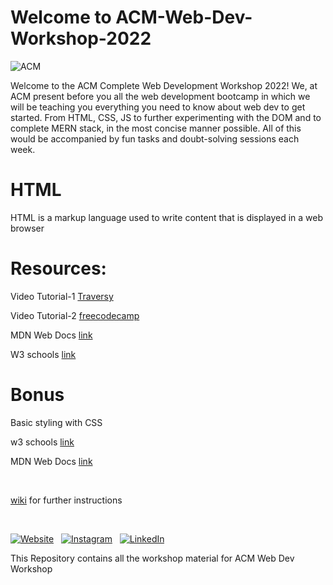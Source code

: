 # Welcome to ACM-Web-Dev-Workshop-2022
![ACM](https://dl.acm.org/specs/products/acm/releasedAssets/images/acm-logo-1.png)


Welcome to the ACM Complete Web Development Workshop 2022! We, at ACM present before you all the web development bootcamp in which we will be teaching you everything you need to know about web dev to get started.  From HTML, CSS, JS to further experimenting with the DOM and to complete MERN stack, in the most concise manner possible. All of this would be accompanied by fun tasks and doubt-solving sessions each week.


# HTML

HTML is a markup language used to write content that is displayed in a web browser

# Resources:

Video Tutorial-1 [Traversy](https://www.youtube.com/watch?v=UB1O30fR-EE&t=650s)

Video Tutorial-2 [freecodecamp](https://www.youtube.com/watch?v=pQN-pnXPaVg&t=6614s)

MDN Web Docs [link](https://developer.mozilla.org/en-US/docs/Web/HTML)

W3 schools [link](https://www.w3schools.com/html/default.asp)

# Bonus

Basic styling with CSS

w3 schools [link](https://www.w3schools.com/css/)

MDN Web Docs [link](https://developer.mozilla.org/en-US/docs/Web/CSS)


<br>

[wiki](https://github.com/DakshDadhania/ACM-Web-Dev-Workshop/) for further instructions

<br>

[![Website](https://img.shields.io/badge/ACM_Website-5237B5?style=for-the-badge&logo=About.ACM&logoColor=white)](https://manipal.acm.org/) &nbsp;
[![Instagram](https://img.shields.io/badge/ACM-Manipal-%23E4405F.svg?style=for-the-badge&logo=Instagram&logoColor=white)](https://www.instagram.com/acm_manipal/?hl=en) &nbsp;
[![LinkedIn](https://img.shields.io/badge/linkedin-%230077B5.svg?style=for-the-badge&logo=linkedin&logoColor=white)](https://www.linkedin.com/school/acm-manipal/) &nbsp;









This Repository contains all the workshop material for ACM Web Dev Workshop

